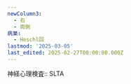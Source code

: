 ```yaml
---
newColumn3:
  - 右
  - 両側
病巣:
  - Heschl回
lastmod: '2025-03-05'
last_edited: 2025-02-27T00:00:00.000Z
---
```


神経心理検査:: SLTA

